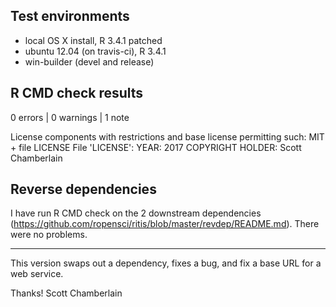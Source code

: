 ## Test environments

* local OS X install, R 3.4.1 patched
* ubuntu 12.04 (on travis-ci), R 3.4.1
* win-builder (devel and release)

## R CMD check results

0 errors | 0 warnings | 1 note

License components with restrictions and base license permitting such:
  MIT + file LICENSE
File 'LICENSE':
  YEAR: 2017
COPYRIGHT HOLDER: Scott Chamberlain

## Reverse dependencies

I have run R CMD check on the 2 downstream dependencies (https://github.com/ropensci/ritis/blob/master/revdep/README.md). 
There were no problems.

---

This version swaps out a dependency, fixes a bug, and fix
a base URL for a web service.

Thanks!
Scott Chamberlain
